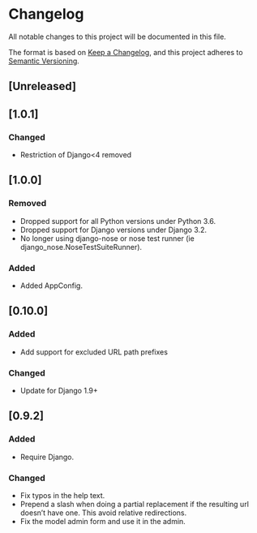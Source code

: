# Changelog

All notable changes to this project will be documented in this file.

The format is based on [Keep a Changelog](https://keepachangelog.com/en/1.0.0/),
and this project adheres to [Semantic Versioning](https://semver.org/spec/v2.0.0.html).

## [Unreleased]

## [1.0.1]

### Changed 
- Restriction of Django<4 removed 

## [1.0.0]

### Removed
- Dropped support for all Python versions under Python 3.6.
- Dropped support for Django versions under Django 3.2.
- No longer using django-nose or nose test runner (ie django_nose.NoseTestSuiteRunner).

### Added
- Added AppConfig.

## [0.10.0]

### Added
- Add support for excluded URL path prefixes

### Changed
- Update for Django 1.9+

## [0.9.2]

### Added
- Require Django.

### Changed
- Fix typos in the help text.
- Prepend a slash when doing a partial replacement if the resulting url doesn’t have one. This avoid relative redirections.
- Fix the model admin form and use it in the admin.
